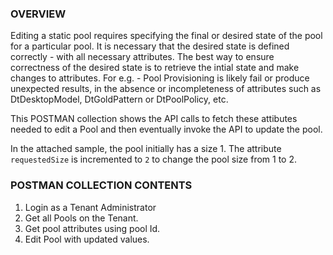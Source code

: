 ### OVERVIEW

Editing a static pool requires specifying the final or desired state of the pool for a particular pool. It is necessary that the desired state is defined correctly - with all necessary attributes. The best way to ensure correctness of the desired state is to retrieve the intial state and make changes to attributes. For e.g. - Pool Provisioning is likely fail or produce unexpected results, in the absence or incompleteness of attributes such as DtDesktopModel, DtGoldPattern or DtPoolPolicy, etc.

This POSTMAN collection shows the API calls to fetch these attibutes needed to edit a Pool and then eventually invoke the API to update the pool. 

In the attached sample, the pool initially has a size 1. The attribute `requestedSize` is incremented to `2` to change the pool size from 1 to 2.

### POSTMAN COLLECTION CONTENTS

1. Login as a Tenant Administrator
2. Get all Pools on the Tenant.
3. Get pool attributes using pool Id.
4. Edit Pool with updated values.